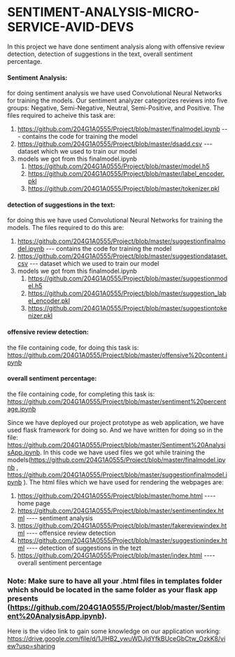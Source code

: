 # SENTIMENT-ANALYSIS-MICRO-SERVICE-AVID-DEVS

In this project we have done sentiment analysis along with offensive review detection, detection of suggestions in the text, overall sentiment percentage.

#### Sentiment Analysis:
for doing sentiment analysis we have used Convolutional Neural Networks for training the models.
Our sentiment analyzer categorizes reviews into five groups: Negative, Semi-Negative, Neutral, Semi-Positive, and Positive.
The files required to acheive this task are:
1. https://github.com/204G1A0555/Project/blob/master/finalmodel.ipynb     --- contains the code for training the model
2. https://github.com/204G1A0555/Project/blob/master/dsadd.csv            --- dataset which we used to train our model
3. models we got from this finalmodel.ipynb 
   1. https://github.com/204G1A0555/Project/blob/master/model.h5
   2. https://github.com/204G1A0555/Project/blob/master/label_encoder.pkl
   3. https://github.com/204G1A0555/Project/blob/master/tokenizer.pkl


#### detection of suggestions in the text:
for doing this we have used Convolutional Neural Networks for training the models. The files required to do this are:
1. https://github.com/204G1A0555/Project/blob/master/suggestionfinalmodel.ipynb      --- contains the code for training the model
2. https://github.com/204G1A0555/Project/blob/master/suggestiondataset.csv           --- dataset which we used to train our model
3. models we got from this finalmodel.ipynb
   1. https://github.com/204G1A0555/Project/blob/master/suggestionmodel.h5
   2. https://github.com/204G1A0555/Project/blob/master/suggestion_label_encoder.pkl
   3. https://github.com/204G1A0555/Project/blob/master/suggestiontokenizer.pkl


#### offensive review detection:
the file containing code, for doing this task is:  https://github.com/204G1A0555/Project/blob/master/offensive%20content.ipynb


#### overall sentiment percentage:
the file containing code, for completing this task is: https://github.com/204G1A0555/Project/blob/master/sentiment%20percentage.ipynb  






Since we have deployed our project prototype as web application, we have used flask framework for doing so.
And we have written for doing so in the file: https://github.com/204G1A0555/Project/blob/master/Sentiment%20AnalysisApp.ipynb.
In this code we have used files we got while training the models(https://github.com/204G1A0555/Project/blob/master/finalmodel.ipynb  ,  https://github.com/204G1A0555/Project/blob/master/suggestionfinalmodel.ipynb ).
The html files which we have used for rendering the webpages are:

1. https://github.com/204G1A0555/Project/blob/master/home.html               ---- home page
2. https://github.com/204G1A0555/Project/blob/master/sentimentindex.html     ---- sentiment analysis
3. https://github.com/204G1A0555/Project/blob/master/fakereviewindex.html    ---- offensice review detection
4. https://github.com/204G1A0555/Project/blob/master/suggestionindex.html    ---- detection of suggestions in the tezt
5. https://github.com/204G1A0555/Project/blob/master/index.html              ---- overall sentiment percentage

### Note: Make sure to have all your .html files in templates folder which should be located in the same folder as your flask app presents (https://github.com/204G1A0555/Project/blob/master/Sentiment%20AnalysisApp.ipynb).

Here is the video link to gain some knowledge on our application working: https://drive.google.com/file/d/1JlHB2_ywuWDJjdYfkBUceGbCtw_OzkK8/view?usp=sharing



